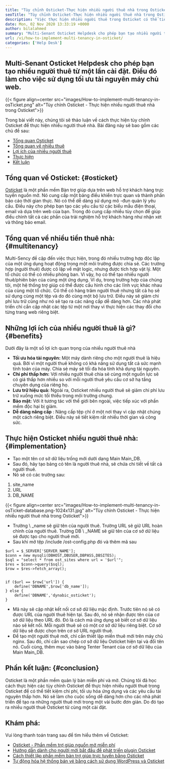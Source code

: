 ```yaml
---
title: "Tùy chỉnh Osticket-Thực hiện nhiều người thuê nhà trong Osticket" 
seoTitle: "Tùy chỉnh Osticket-Thực hiện nhiều người thuê nhà trong Osticket" 
description: "Việc thực hiện nhiều người thuê trong Osticket có thể tiết kiệm chi phí và sử dụng tài nguyên. Trong bài viết này, chúng tôi sẽ tùy chỉnh Osticket để đạt được nhiều thuê nhà." 
date: Mon, 02 Nov 2020 13:33:19 +0000
author: bilalahmed
summary: "Multi-Senant Osticket Helpdesk cho phép bạn tạo nhiều người thuê từ một lần cài đặt. Điều đó làm cho việc sử dụng tối ưu tài nguyên máy chủ web." 
url: /vi/how-to-implement-multi-tenancy-in-osticket/
categories: ['Help Desk']
---
```


## Multi-Senant Osticket Helpdesk cho phép bạn tạo nhiều người thuê từ một lần cài đặt. Điều đó làm cho việc sử dụng tối ưu tài nguyên máy chủ web.

{{< figure align=center src="images/How-to-implement-multi-tenancy-in-osTicket.png" alt="Tùy chỉnh Osticket - Thực hiện nhiều người thuê nhà trong Osticket">}}

Trong bài viết này, chúng tôi sẽ thảo luận về cách thực hiện tùy chỉnh Osticket để thực hiện nhiều người thuê nhà. Bài đăng này sẽ bao gồm các chủ đề sau:
  * [Tổng quan Osticket][1]
  * [Tổng quan về nhiều thuê][2]
  * [Lợi ích của nhiều người thuê][3]
  * [Thực hiện][3]
  * [Kết luận][4]

## Tổng quan về Osticket: {#osticket}

[Osticket][5] là một phần mềm Bàn trợ giúp dựa trên web hỗ trợ khách hàng trực tuyến nguồn mở. Nó cung cấp một bảng điều khiển trực quan và thành phần báo cáo thời gian thực. Nó có thể dễ dàng sử dụng mô -đun quản lý yêu cầu. Điều này cho phép bạn tạo các yêu cầu từ các biểu mẫu điện thoại, email và dựa trên web của bạn. Trong đó cung cấp nhiều tùy chọn để giúp điều chỉnh tất cả các phần của trải nghiệm hỗ trợ khách hàng như nhận xét và thông báo email.

## Tổng quan về nhiều tiền thuê nhà: {#multitenancy}

Multi-Sency đề cập đến việc thực hiện, trong đó nhiều trường hợp độc lập của một ứng dụng hoạt động trong một môi trường được chia sẻ. Các trường hợp (người thuê) được cô lập về mặt logic, nhưng được tích hợp vật lý. Một tổ chức có thể có nhiều phòng ban. Vì vậy, họ có thể tạo nhiều người thuê/phiên bản của cùng một ứng dụng. Ví dụ, trong trường hợp của chúng tôi, một hệ thống trợ giúp có thể được cấu hình cho các lĩnh vực khác nhau của cùng một tổ chức. Có thể có hàng trăm người thuê nhưng tất cả họ sẽ sử dụng cùng một tệp và do đó cùng một bộ lưu trữ. Điều này sẽ giảm chi phí lưu trữ cũng như nó sẽ tạo ra các nâng cấp dễ dàng hơn. Các nhà phát triển chỉ cần cập nhật các tệp từ một nơi thay vì thực hiện các thay đổi cho từng trang web riêng biệt.

## Những lợi ích của nhiều người thuê là gì? {#benefits}

Dưới đây là một số lợi ích quan trọng của nhiều người thuê nhà
*  **Tối ưu hóa tài nguyên:**   Một máy dành riêng cho một người thuê là hiệu quả. Bởi vì một người thuê không có khả năng sử dụng tất cả sức mạnh tính toán của máy. Chia sẻ máy sẽ tối đa hóa tính khả dụng tài nguyên.
*  **Chi phí thấp hơn:**   Với nhiều người thuê chia sẻ cùng một nguồn lực sẽ có giá thấp hơn nhiều so với mỗi người thuê yêu cầu cơ sở hạ tầng chuyên dụng của riêng họ.
*  **Lưu trữ hiệu quả:**   Ngoài ra, Osticket nhiều người thuê sẽ giảm chi phí lưu trữ xuống mức tối thiểu trong môi trường chung.
*  **Bảo mật:**   Với ít tương tác với thế giới bên ngoài, việc tiếp xúc với phần mềm độc hại bị giảm.
*  **Dễ dàng nâng cấp**  : Nâng cấp tệp chỉ ở một nơi thay vì cập nhật chúng một cách riêng biệt. Điều này sẽ tiết kiệm rất nhiều thời gian và công sức.

## Thực hiện Osticket nhiều người thuê nhà: {#implementation}

  * Tạo một tên cơ sở dữ liệu trống mới dưới dạng Main Main_DB.
  * Sau đó, hãy tạo bảng có tên là người thuê nhà, sẽ chứa chi tiết về tất cả người thuê.
  * Nó sẽ có các trường sau:
  1. site_name
  2. URL
  3. DB_NAME

{{< figure align=center src="images/How-to-implement-multi-tenancy-in-osTicket-database.png-1024x131.jpg" alt="Tùy chỉnh Osticket - Thực hiện nhiều người thuê nhà trong Osticket">}}

  * Trường \ _name sẽ giữ tên của người thuê. Trường URL sẽ giữ URL hoàn chỉnh của người thuê. Trường DB \ _NAME sẽ giữ tên của cơ sở dữ liệu sẽ được tạo cho người thuê mới.
  * Sau khi mở tệp /include /ost-config.php đó và thêm mã sau
```
$url = $_SERVER['SERVER_NAME'];
$conn = new mysqli(DBHOST,DBUSER,DBPASS,DBSITES);
$sql = "select * from ost_sites where url = '$url'";
$res = $conn->query($sql);
$row = $res->fetch_array();


if ($url == $row['url']) {
	define('DBNAME',$row['db_name']);
} else {
	define('DBNAME','dynabic_osticket');
}

```
  * Mã này sẽ cập nhật kết nối cơ sở dữ liệu mặc định. Trước tiên nó sẽ có được URL của người thuê hiện tại. Sau đó, nó sẽ nhận được tên của cơ sở dữ liệu theo URL đó. Đó là cách mà ứng dụng sẽ biết cơ sở dữ liệu nào sẽ kết nối. Mỗi người thuê sẽ có một cơ sở dữ liệu riêng biệt. Cơ sở dữ liệu sẽ được chọn trên cơ sở URL người thuê.
  * Để tạo một người thuê mới, chỉ cần thiết lập miền thuê mới trên máy chủ nginx. Sau đó, chỉ cần sao chép cơ sở dữ liệu Osticket hiện tại và đổi tên nó. Cuối cùng, thêm mục vào bảng Tenter Tenant của cơ sở dữ liệu của Main Main_DB.

## Phần kết luận: {#conclusion}

Osticket là một phần mềm quản lý bàn miễn phí và mở. Chúng tôi đã học cách thực hiện các tùy chỉnh Osticket để thực hiện nhiều người thuê trong Osticket để có thể tiết kiệm chi phí, tối ưu hóa ứng dụng và các yêu cầu tài nguyên thấp hơn. Nó sẽ làm cho cuộc sống dễ dàng hơn cho các nhà phát triển để tạo ra những người thuê mới trong một vài bước đơn giản. Do đó tạo ra nhiều người thuê Osticket từ cùng một cài đặt.

## Khám phá:
Vui lòng thanh toán trang sau để tìm hiểu thêm về Osticket:
  * [Osticket - Phần mềm trợ giúp nguồn mở miễn phí][5]
  * [Hướng dẫn dành cho người mới bắt đầu để phát triển plugin Osticket][6]
  * [Cách thiết lập phần mềm bàn trợ giúp trực tuyến bằng Osticket][7]
  * [Tự động hóa hệ thống bán vé bằng cách sử dụng WordPress và Osticket][8]



 [1]: #osticket
 [2]: #multitenancy
 [3]: #benefits
 [4]: #conclusion
 [5]: https://products.containerize.com/helpdesk/osticket
 [6]: https://blog.containerize.com/helpdesk/how-to-develop-osticket-plugin-it-helpdesk-software/
 [7]: https://blog.containerize.com/helpdesk/how-to-set-up-help-desk-system-using-osticket/
 [8]: https://blog.containerize.com/blogging/automate-ticketing-system-using-wordpress-and-osticket/
